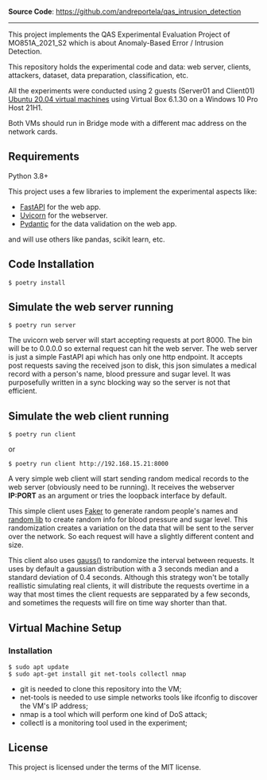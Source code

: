 **Source Code**: <a href="https://github.com/andreportela/qas_intrusion_detection" target="_blank">https://github.com/andreportela/qas_intrusion_detection</a>

---

This project implements the QAS Experimental Evaluation Project of MO851A_2021_S2 which is about Anomaly-Based Error / Intrusion Detection.

This repository holds the experimental code and data: web server, clients, attackers, dataset, data preparation, classification, etc.

All the experiments were conducted using 2 guests (Server01 and Client01) <a href="https://www.osboxes.org/ubuntu/#ubuntu-20-04-vbox" class="external-link" target="_blank">Ubuntu 20.04 virtual machines</a> using Virtual Box 6.1.30 on a Windows 10 Pro Host 21H1.

Both VMs should run in Bridge mode with a different mac address on the network cards.

## Requirements

Python 3.8+

This project uses a few libraries to implement the experimental aspects like:
* <a href="https://fastapi.tiangolo.com/" class="external-link" target="_blank">FastAPI</a> for the web app.
* <a href="https://www.uvicorn.org/" class="external-link" target="_blank">Uvicorn</a> for the webserver.
* <a href="https://pydantic-docs.helpmanual.io/" class="external-link" target="_blank">Pydantic</a> for the data validation on the web app.

and will use others like pandas, scikit learn, etc.

## Code Installation

```console
$ poetry install
```

## Simulate the web server running

```console
$ poetry run server
```
The uvicorn web server will start accepting requests at port 8000. The bin will be to 0.0.0.0 so external request can hit the web server.
The web server is just a simple FastAPI api which has only one http endpoint. It accepts post requests saving the received json to disk, this json simulates a medical record with a person's name, blood pressure and sugar level. It was purposefully written in a sync blocking way so the server is not that efficient.

## Simulate the web client running

```console
$ poetry run client
```
or 
```console
$ poetry run client http://192.168.15.21:8000
```
A very simple web client will start sending random medical records to the web server (obviously need to be running). It receives the webserver **IP:PORT** as an argument or tries the loopback interface by default.

This simple client uses <a href="https://github.com/joke2k/faker" class="external-link" target="_blank">Faker</a> to generate random people's names and <a href="https://docs.python.org/3.8/library/random.html" target="_blank">random lib</a> to create random info for blood pressure and sugar level. This randomization creates a variation on the data that will be sent to the server over the network. So each request will have a slightly different content and size.

This client also uses <a href="https://docs.python.org/3.8/library/random.html#random.gauss" target="_blank">gauss()</a> to randomize the interval between requests. It uses by default a gaussian distribution with a 3 seconds median and a standard deviation of 0.4 seconds. Although this strategy won't be totally reallistic simulating real clients, it will distribute the requests overtime in a way that most times the client requests are sepparated by a few seconds, and sometimes the requests will fire on time way shorter than that.

## Virtual Machine Setup

### Installation
```console
$ sudo apt update
$ sudo apt-get install git net-tools collectl nmap
```
- git is needed to clone this repository into the VM;
- net-tools is needed to use simple networks tools like ifconfig to discover the VM's IP address;
- nmap is a tool which will perform one kind of DoS attack;
- collectl is a monitoring tool used in the experiment;

## License

This project is licensed under the terms of the MIT license.
